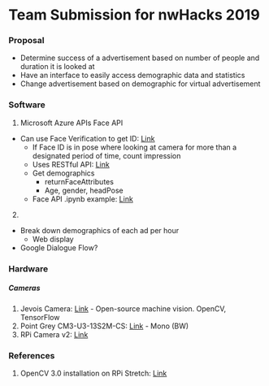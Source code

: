 # Team Submission for nwHacks 2019

### Proposal
* Determine success of a advertisement based on number of people and duration it is looked at
* Have an interface to easily access demographic data and statistics
* Change advertisement based on demographic for virtual advertisement

### Software
1. Microsoft Azure APIs Face API
  - Can use Face Verification to get ID: [Link](https://azure.microsoft.com/en-gb/services/cognitive-services/face/#verification)
    - If Face ID is in pose where looking at camera for more than a designated period of time, count impression
    - Uses RESTful API: [Link](https://docs.microsoft.com/en-gb/azure/cognitive-services/face/QuickStarts/Python)
    - Get demographics
      - returnFaceAttributes
      - Age, gender, headPose
    - Face API .ipynb example: [Link](https://hub.mybinder.org/user/microsoft-cogni-vices-notebooks-yyu0i5ow/notebooks/FaceAPI.ipynb)
2.
  - Break down demographics of each ad per hour
    - Web display
  - Google Dialogue Flow?

### Hardware
##### Cameras
1. Jevois Camera: [Link](http://jevois.org/) - Open-source machine vision. OpenCV, TensorFlow
2. Point Grey CM3-U3-13S2M-CS: [Link](https://www.ptgrey.com/chameleon3-13-mp-mono-usb3-vision) - Mono (BW)
3. RPi Camera v2: [Link](https://www.raspberrypi.org/products/camera-module-v2/)


### References
1. OpenCV 3.0 installation on RPi Stretch: [Link](https://www.pyimagesearch.com/2017/09/04/raspbian-stretch-install-opencv-3-python-on-your-raspberry-pi/)